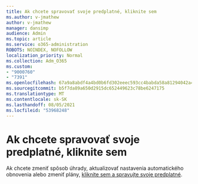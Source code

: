 ```yaml
---
title: Ak chcete spravovať svoje predplatné, kliknite sem
ms.author: v-jmathew
author: v-jmathew
manager: dansimp
audience: Admin
ms.topic: article
ms.service: o365-administration
ROBOTS: NOINDEX, NOFOLLOW
localization_priority: Normal
ms.collection: Adm_O365
ms.custom:
- "9000760"
- "7391"
ms.openlocfilehash: 67a9a8abdf4a4bd0b6fd302eeec593cc4babda58a81294042a4644eeb2a0b2aa
ms.sourcegitcommit: b5f7da89a650d2915dc652449623c78be6247175
ms.translationtype: MT
ms.contentlocale: sk-SK
ms.lasthandoff: 08/05/2021
ms.locfileid: "53968248"
---
```

# <a name="click-here-to-manage-your-subscriptions"></a>Ak chcete spravovať svoje predplatné, kliknite sem

Ak chcete zmeniť spôsob úhrady, aktualizovať nastavenia automatického obnovenia alebo zmeniť plány, [kliknite sem a spravujte svoje predplatné](https://portal.office.com/AdminPortal/Home#/subscriptions).
